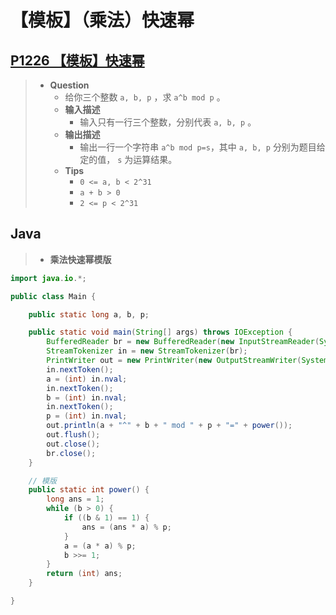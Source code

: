 # 【模板】（乘法）快速幂

## [P1226 【模板】快速幂](https://www.luogu.com.cn/problem/P1226)

> - **Question**
>   - 给你三个整数 `a, b, p` ，求 `a^b mod p` 。
>   - **输入描述**
>     - 输入只有一行三个整数，分别代表 `a, b, p` 。
>   - **输出描述**
>     - 输出一行一个字符串 `a^b mod p=s`，其中 `a, b, p` 分别为题目给定的值， `s` 为运算结果。
>   - **Tips**
>     - `0 <= a, b < 2^31`
>     - `a + b > 0`
>     - `2 <= p < 2^31`

## Java

> - **乘法快速幂模版**

```java
import java.io.*;

public class Main {

    public static long a, b, p;

    public static void main(String[] args) throws IOException {
        BufferedReader br = new BufferedReader(new InputStreamReader(System.in));
        StreamTokenizer in = new StreamTokenizer(br);
        PrintWriter out = new PrintWriter(new OutputStreamWriter(System.out));
        in.nextToken();
        a = (int) in.nval;
        in.nextToken();
        b = (int) in.nval;
        in.nextToken();
        p = (int) in.nval;
        out.println(a + "^" + b + " mod " + p + "=" + power());
        out.flush();
        out.close();
        br.close();
    }

    // 模版
    public static int power() {
        long ans = 1;
        while (b > 0) {
            if ((b & 1) == 1) {
                ans = (ans * a) % p;
            }
            a = (a * a) % p;
            b >>= 1;
        }
        return (int) ans;
    }

}
```
